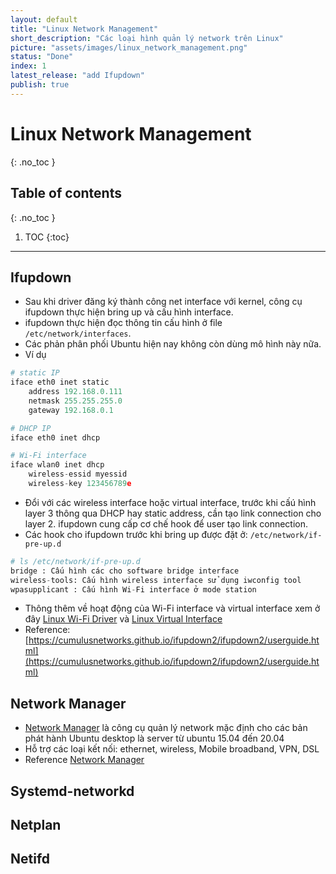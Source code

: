 ```yaml
---
layout: default
title: "Linux Network Management"
short_description: "Các loại hình quản lý network trên Linux"
picture: "assets/images/linux_network_management.png"
status: "Done"
index: 1
latest_release: "add Ifupdown"
publish: true
---
```


# Linux Network Management
{: .no_toc }
## Table of contents
{: .no_toc }

1. TOC
{:toc}

-----------------------------------
## Ifupdown
- Sau khi driver đăng ký thành công net interface với kernel, công cụ ifupdown thực hiện bring up và cấu hình interface.
- ifupdown thực hiện đọc thông tin cấu hình ở file `/etc/network/interfaces`.
- Các phản phân phối Ubuntu hiện nay không còn dùng mô hình này nữa.
- Ví dụ

```python
# static IP
iface eth0 inet static
    address 192.168.0.111
    netmask 255.255.255.0
    gateway 192.168.0.1

```
```python
# DHCP IP
iface eth0 inet dhcp

```

```python
# Wi-Fi interface
iface wlan0 inet dhcp
    wireless-essid myessid
    wireless-key 123456789e
```
- Đổi với các wireless interface hoặc virtual interface, trước khi cấú hình layer 3 thông qua DHCP hay static address, cần tạo link connection cho layer 2. ifupdown cung cấp cơ chế hook để user tạo link connection.
- Các hook cho ifupdown trước khi bring up được đặt ở: `/etc/network/if-pre-up.d`

```python
# ls /etc/network/if-pre-up.d
bridge : Cấu hình các cho software bridge interface
wireless-tools: Cấu hình wireless interface sử dụng iwconfig tool
wpasupplicant : Cấu hình Wi-Fi interface ở mode station
```
- Thông thêm về  hoạt động của Wi-Fi interface và virtual interface xem ở đây [Linux Wi-Fi Driver](linux_wifi_driver.html) và [Linux Virtual Interface](virtual_interface.html)
- Reference: [https://cumulusnetworks.github.io/ifupdown2/ifupdown2/userguide.html](https://cumulusnetworks.github.io/ifupdown2/ifupdown2/userguide.html)

## Network Manager

- [Network Manager](https://help.ubuntu.com/community/NetworkManager?action=show&redirect=WifiDocs%2FNetworkManager) là công cụ quản lý network mặc định cho các bản phát hành Ubuntu desktop là server từ ubuntu 15.04 đến 20.04
- Hỗ trợ các loại kết nối: ethernet, wireless, Mobile broadband, VPN, DSL
- Reference [Network Manager](https://help.ubuntu.com/community/NetworkManager?action=show&redirect=WifiDocs%2FNetworkManager)
## Systemd-networkd

## Netplan

## Netifd


